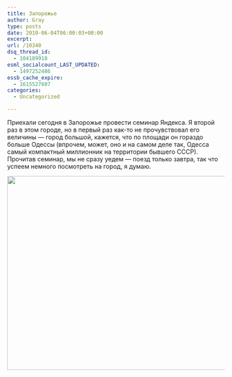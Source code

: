 ```yaml
---
title: Запорожье
author: Gray
type: posts
date: 2010-06-04T06:00:03+00:00
excerpt:
url: /10340
dsq_thread_id:
  - 104189918
esml_socialcount_LAST_UPDATED:
  - 1497252486
essb_cache_expire:
  - 1615527607
categories:
  - Uncategorized

---
```








Приехали сегодня в&nbsp;Запорожье провести семинар Яндекса. Я&nbsp;второй раз в&nbsp;этом городе, но&nbsp;в&nbsp;первый раз как-то не&nbsp;прочувствовал его величины&nbsp;&mdash; город большой, кажется, что по&nbsp;площади он&nbsp;гораздо больше Одессы (впрочем, может, оно и&nbsp;на&nbsp;самом деле так, Одесса самый компактный миллионник на&nbsp;территории бывшего СССР). Прочитав семинар, мы&nbsp;не&nbsp;сразу уедем&nbsp;&mdash; поезд только завтра, так что успеем немного посмотреть на&nbsp;город, я&nbsp;думаю.

<img src="https://i1.wp.com/forumimg.net/blog/zaporozhye-1.jpg?resize=600%2C450" width="600" height="450" data-recalc-dims="1" />